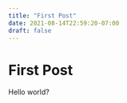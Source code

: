 ```yaml
---
title: "First Post"
date: 2021-08-14T22:59:20-07:00
draft: false
---
```


# First Post

Hello world?
